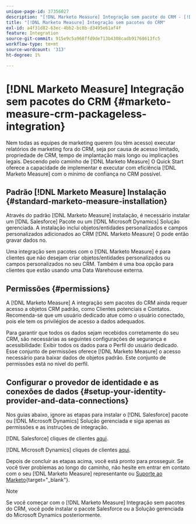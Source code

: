 ```yaml
---
unique-page-id: 37356027
description: "[!DNL Marketo Measure] Integração sem pacote do CRM - [!DNL Marketo Measure]"
title: "[!DNL Marketo Measure] Integração sem pacotes do CRM"
exl-id: a4f31d82-63ec-4bb2-bc8b-d3495e61af4f
feature: Integration
source-git-commit: 915e9c5a968ffd9de713b4308cadb91768613fc5
workflow-type: tm+mt
source-wordcount: '313'
ht-degree: 1%

---
```


# [!DNL Marketo Measure] Integração sem pacotes do CRM {#marketo-measure-crm-packageless-integration}

Nem todas as equipes de marketing querem (ou têm acesso) executar relatórios de marketing fora do CRM, seja por causa de acesso limitado, propriedade de CRM, tempo de implantação mais longo ou implicações legais. Descendo pelo caminho de [!DNL Marketo Measure] O Quick Start oferece a capacidade de implementar e executar com eficiência [!DNL Marketo Measure] com o mínimo de confiança no CRM possível.

## Padrão [!DNL Marketo Measure] Instalação {#standard-marketo-measure-installation}

Através do padrão [!DNL Marketo Measure] instalação, é necessário instalar um [!DNL Salesforce] Pacote ou um [!DNL Microsoft Dynamics] Solução gerenciada. A instalação inclui objetos/entidades personalizados e campos personalizados adicionados ao CRM [!DNL Marketo Measure] O pode então gravar dados no.

Uma integração sem pacotes com o [!DNL Marketo Measure] é para clientes que não desejam criar objetos/entidades personalizados ou campos personalizados no seu CRM. Também é uma boa opção para clientes que estão usando uma Data Warehouse externa.

## Permissões {#permissions}

A [!DNL Marketo Measure] A integração sem pacotes do CRM ainda requer acesso a objetos CRM padrão, como Clientes potenciais e Contatos. Recomenda-se que um usuário dedicado atue como o usuário conectado, pois ele tem os privilégios de acesso a dados adequados.

Para garantir que todos os dados sejam recebidos corretamente do seu CRM, são necessárias as seguintes configurações de segurança e acessibilidade: Exibir todos os dados para o Perfil do usuário dedicado. Esse conjunto de permissões oferece [!DNL Marketo Measure] o acesso necessário para baixar dados de objetos padrão. Este conjunto de permissões está no nível do perfil.

## Configurar o provedor de identidade e as conexões de dados {#setup-your-identity-provider-and-data-connections}

Nos guias abaixo, ignore as etapas para instalar o [!DNL Salesforce] pacote ou [!DNL Microsoft Dynamics] Solução gerenciada e siga apenas as permissões e as instruções de integração.

[!DNL Salesforce] cliques de clientes [aqui](/help/configuration-and-setup/marketo-measure-and-salesforce/marketo-measure-salesforce-package-installation-and-set-up.md).

[!DNL Microsoft Dynamics] cliques de clientes [aqui](/help/marketo-measure-and-dynamics/getting-started-with-marketo-measure-and-dynamics/microsoft-dynamics-crm-installation-guide.md).

Depois de concluir as etapas acima, você está pronto para prosseguir. Se você tiver problemas ao longo do caminho, não hesite em entrar em contato com o seu [!DNL Marketo Measure] representante ou [Suporte ao Marketo](https://nation.marketo.com/t5/support/ct-p/Support){target="_blank"}.

>[!NOTE]
>
>Se você começar com o [!DNL Marketo Measure] Integração sem pacotes do CRM, você pode instalar o pacote Salesforce ou a Solução gerenciada do Microsoft Dynamics posteriormente.
